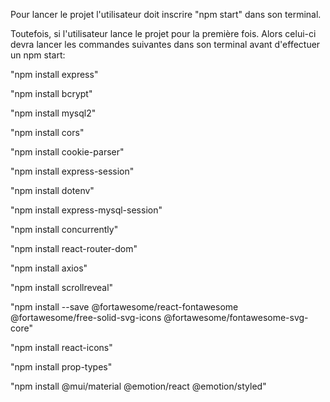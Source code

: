 Pour lancer le projet l'utilisateur doit inscrire "npm start" dans son terminal.

Toutefois, si l'utilisateur lance le projet pour la première fois.
Alors celui-ci devra lancer les commandes suivantes dans son terminal avant d'effectuer un npm start:

  "npm install express"
  
  "npm install bcrypt"
  
  "npm install mysql2"
  
  "npm install cors"
  
  "npm install cookie-parser"
  
  "npm install express-session"
  
  "npm install dotenv"
  
  "npm install express-mysql-session" 
  
  "npm install concurrently"
  
  "npm install react-router-dom"
  
  "npm install axios"
  
  "npm install scrollreveal"
  
  "npm install --save @fortawesome/react-fontawesome @fortawesome/free-solid-svg-icons @fortawesome/fontawesome-svg-core"
  
  "npm install react-icons"
  
  "npm install prop-types"
  
  "npm install @mui/material @emotion/react @emotion/styled"
